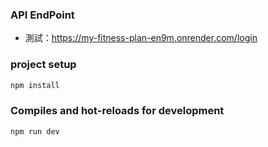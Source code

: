 ### API EndPoint
* 測試：https://my-fitness-plan-en9m.onrender.com/login


### project setup
```bash
npm install
```

### Compiles and hot-reloads for development
```bash
npm run dev
```

